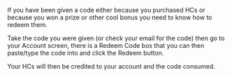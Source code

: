 If you have been given a code either because you purchased HCs or because you won a prize or other cool bonus you need to know how to redeem them.

Take the code you were given (or check your email for the code) then go to your Account screen, there is a Redeem Code box that you can then paste/type the code into and click the Redeem button.

Your HCs will then be credited to your account and the code consumed.